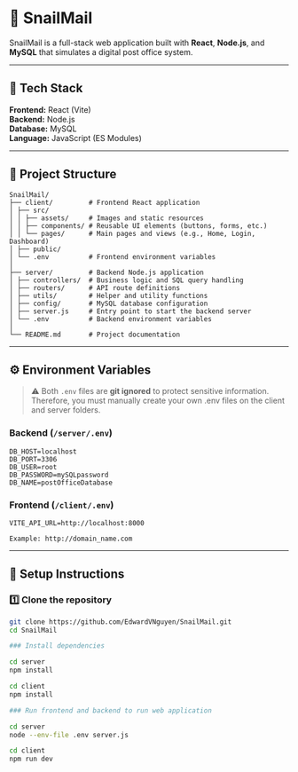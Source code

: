 # 🐌 SnailMail

SnailMail is a full-stack web application built with **React**, **Node.js**, and **MySQL** that simulates a digital post office system.

---

## 🚀 Tech Stack

**Frontend:** React (Vite)  
**Backend:** Node.js  
**Database:** MySQL  
**Language:** JavaScript (ES Modules)

---

## 📁 Project Structure

```
SnailMail/
├── client/         # Frontend React application
│ ├── src/
│ │ ├── assets/     # Images and static resources
│ │ ├── components/ # Reusable UI elements (buttons, forms, etc.)
│ │ └── pages/      # Main pages and views (e.g., Home, Login, Dashboard)
│ ├── public/
│ └── .env          # Frontend environment variables
│
├── server/         # Backend Node.js application
│ ├── controllers/  # Business logic and SQL query handling
│ ├── routers/      # API route definitions
│ ├── utils/        # Helper and utility functions
│ ├── config/       # MySQL database configuration
│ ├── server.js     # Entry point to start the backend server
│ └── .env          # Backend environment variables
│
└── README.md       # Project documentation
```
---

## ⚙️ Environment Variables

> ⚠️ Both `.env` files are **git ignored** to protect sensitive information. Therefore, you must manually create your own .env files on the client and server folders.

### Backend (`/server/.env`)
```
DB_HOST=localhost
DB_PORT=3306
DB_USER=root
DB_PASSWORD=mySQLpassword
DB_NAME=postOfficeDatabase
```
### Frontend (`/client/.env`)
```
VITE_API_URL=http://localhost:8000

Example: http://domain_name.com
```
---

## 🧠 Setup Instructions

### 1️⃣ Clone the repository
```bash
git clone https://github.com/EdwardVNguyen/SnailMail.git
cd SnailMail

### Install dependencies

cd server
npm install

cd client
npm install

### Run frontend and backend to run web application

cd server
node --env-file .env server.js

cd client
npm run dev
